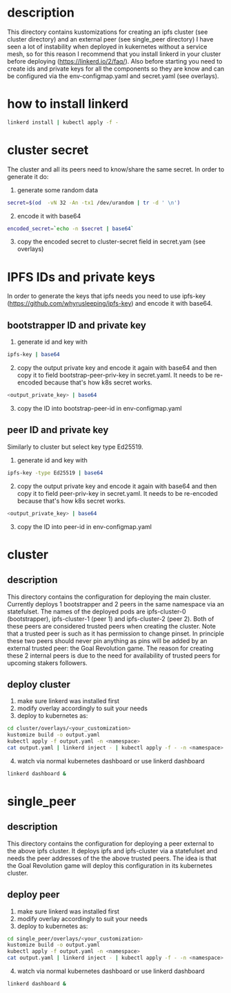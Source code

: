 # description
This directory contains kustomizations for creating an ipfs cluster (see cluster directory) and an external peer (see single_peer directory)
I have seen a lot of instability when deployed in kukernetes without a service mesh, so for this reason I recommend that you install linkerd in your cluster before deploying (https://linkerd.io/2/faq/).
Also before starting you need to create ids and private keys for all the components so they are know and can be configured via the env-configmap.yaml and secret.yaml (see overlays).


# how to install linkerd
```bash
linkerd install | kubectl apply -f -
```
# cluster secret
The cluster and all its peers need to know/share the same secret. In order to generate it do:
1. generate some random data
```bash
secret=$(od  -vN 32 -An -tx1 /dev/urandom | tr -d ' \n')
```
2. encode it with base64
```bash
encoded_secret=`echo -n $secret | base64`
```
3. copy the encoded secret to cluster-secret field in secret.yam (see overlays)

# IPFS IDs and private keys
In order to generate the keys that ipfs needs you need to use ipfs-key (https://github.com/whyrusleeping/ipfs-key) and encode it with base64.

## bootstrapper ID and private key
1. generate id and key with
```bash
ipfs-key | base64
```
2. copy the output private key and encode it again with base64 and then copy it to field bootstrap-peer-priv-key in secret.yaml. It needs to be re-encoded because that's how k8s secret works.
```bash
<output_private_key> | base64
```
3. copy the ID into bootstrap-peer-id in env-configmap.yaml


## peer ID and private key
Similarly to cluster but select key type Ed25519.
1. generate id and key with
```bash
ipfs-key -type Ed25519 | base64
```
2. copy the output private key and encode it again with base64 and then copy it to field peer-priv-key in secret.yaml. It needs to be re-encoded because that's how k8s secret works.
```bash
<output_private_key> | base64
```
3. copy the ID into peer-id in env-configmap.yaml

# cluster
## description
This directory contains the configuration for deploying the main cluster. Currently deploys 1 bootstrapper and 2 peers in the same namespace via an statefulset. The names of the deployed pods are ipfs-cluster-0 (bootstrapper), ipfs-cluster-1 (peer 1) and ipfs-cluster-2 (peer 2). Both of these peers are considered trusted peers when creating the cluster. Note that a trusted peer is such as it has permission to change pinset. In principle these two peers should never pin anything as pins will be added by an external trusted peer: the Goal Revolution game. The reason for creating these 2 internal peers is due to the need for availability of trusted peers for upcoming stakers followers.

## deploy cluster
1. make sure linkerd was installed first
2. modify overlay accordingly to suit your needs
3. deploy to kubernetes as:
```bash
cd cluster/overlays/<your_customization>
kustomize build -o output.yaml
kubectl apply -f output.yaml -n <namespace>
cat output.yaml | linkerd inject - | kubectl apply -f - -n <namespace>
```
4. watch via normal kubernetes dashboard or use linkerd dashboard
```bash
linkerd dashboard &
```

# single_peer
## description
This directory contains the configuration for deploying a peer external to the above ipfs cluster. It deploys ipfs and ipfs-cluster via a statefulset and needs the peer addresses of the the above trusted peers.
The idea is that the Goal Revolution game will deploy this configuration in its kubernetes cluster.
## deploy peer
1. make sure linkerd was installed first
2. modify overlay accordingly to suit your needs
3. deploy to kubernetes as:
```bash
cd single_peer/overlays/<your_customization>
kustomize build -o output.yaml
kubectl apply -f output.yaml -n <namespace>
cat output.yaml | linkerd inject - | kubectl apply -f - -n <namespace>
```
4. watch via normal kubernetes dashboard or use linkerd dashboard
```bash
linkerd dashboard &
